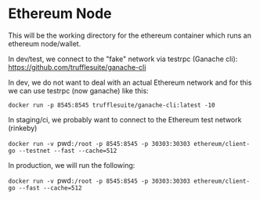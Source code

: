 # Ethereum Node

This will be the working directory for the ethereum container which runs an ethereum node/wallet.

In dev/test, we connect to the "fake" network via testrpc (Ganache cli): https://github.com/trufflesuite/ganache-cli

In dev, we do not want to deal with an actual Ethereum network and for this we can use testrpc (now ganache) like this:

`docker run -p 8545:8545 trufflesuite/ganache-cli:latest -10`

In staging/ci, we probably want to connect to the Ethereum test network (rinkeby)

`docker run -v `pwd`:/root -p 8545:8545 -p 30303:30303 ethereum/client-go --testnet --fast --cache=512`

In production, we will run the following:

`docker run -v `pwd`:/root -p 8545:8545 -p 30303:30303 ethereum/client-go --fast --cache=512`

